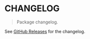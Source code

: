 # CHANGELOG

> Package changelog.

See [GitHub Releases](https://github.com/stdlib-js/ndarray-to-array/releases) for the changelog.